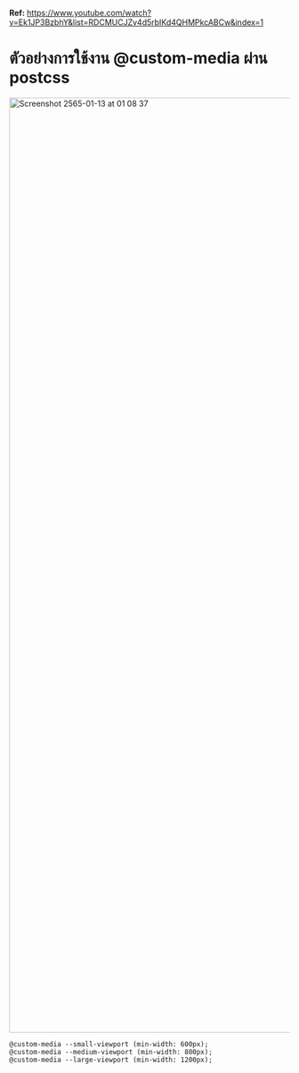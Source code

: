**Ref:** https://www.youtube.com/watch?v=Ek1JP3BzbhY&list=RDCMUCJZv4d5rbIKd4QHMPkcABCw&index=1

# ตัวอย่างการใช้งาน @custom-media ผ่าน postcss

<img width="1680" alt="Screenshot 2565-01-13 at 01 08 37" src="https://user-images.githubusercontent.com/1311673/149197378-5579e543-8e67-4049-b6b7-8bc58bd77124.png">

```
@custom-media --small-viewport (min-width: 600px);
@custom-media --medium-viewport (min-width: 800px);
@custom-media --large-viewport (min-width: 1200px);
```
